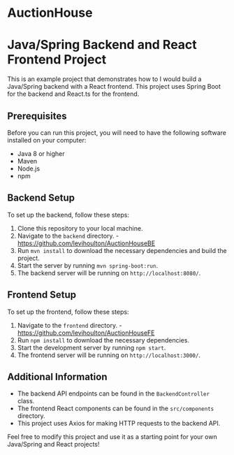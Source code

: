 # AuctionHouse

# Java/Spring Backend and React Frontend Project

This is an example project that demonstrates how to I would build a Java/Spring backend with a React frontend. This project uses Spring Boot for the backend and React.ts for the frontend.

## Prerequisites

Before you can run this project, you will need to have the following software installed on your computer:

- Java 8 or higher
- Maven
- Node.js
- npm

## Backend Setup

To set up the backend, follow these steps:

1. Clone this repository to your local machine.
2. Navigate to the `backend` directory. - https://github.com/levihoulton/AuctionHouseBE
3. Run `mvn install` to download the necessary dependencies and build the project.
4. Start the server by running `mvn spring-boot:run`.
5. The backend server will be running on `http://localhost:8080/`.

## Frontend Setup

To set up the frontend, follow these steps:

1. Navigate to the `frontend` directory. - https://github.com/levihoulton/AuctionHouseFE
2. Run `npm install` to download the necessary dependencies.
3. Start the development server by running `npm start`.
4. The frontend server will be running on `http://localhost:3000/`.

## Additional Information

- The backend API endpoints can be found in the `BackendController` class.
- The frontend React components can be found in the `src/components` directory.
- This project uses Axios for making HTTP requests to the backend API.

Feel free to modify this project and use it as a starting point for your own Java/Spring and React projects!
